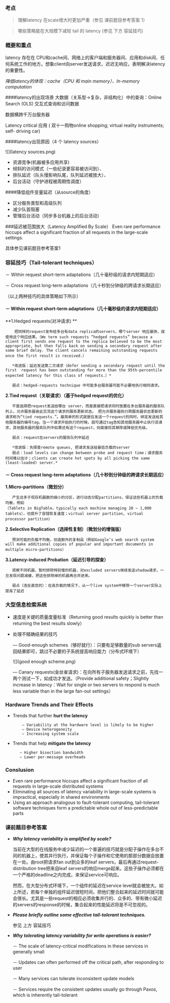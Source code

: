 

### 考点
>理解latency 在scale增大时更加严重（参见 课前题目参考答案 1）

>哪些策略能在大规模下减轻 tail 的  latency (参见 下方 容延技巧)


### 概要和重点
latency 存在在 CPU和cache间、网络上的客户端和服务器间、应用和disk间、任何系统工作的地方。想象client向server发送请求，迟迟无响应，表明解决latency的重要性。

*降低latency的体现：cache（CPU 和 main memory）、In-memory computation*

####latency的出现场景
  大数据（关系型->复杂，非结构化）中的查询：Online Search (OLS) 交互式查询和访问数据
  
  数据横跨千万台服务器
  
  Latency critical 应用 ( 双十一购物online shopping;
  virtual reality instruments;
  self- driving car) 


####latency出现原因（4 个 latency sources）

![](latency sources.png)

- 资源竞争(机器被多应用共享)
- 倾斜的访问模式（一些纪录更容易被访问到）、
- 排队延迟（队头慢影响队尾，队列延迟被放大）、
- 后台活动（守护进程被周期性调度）

####降低组件变量延迟（从source的角度）

- 区分服务类型和高级队列
- 减少队首阻塞
- 管理后台活动（同步多台机器上的后台活动）

###延迟被范围放大（Latency Amplified By Scale）
Even rare performance hiccups affect a significant fraction of all requests in the large-scale settings.

具体参见课前题目参考答案1

### 容延技巧（Tail-tolerant techniques） 
 
 － Within request short-term adaptations（几十毫秒级的请求内短期适应）
 
 － Cross request long-term adaptations（几十秒到分钟级的跨请求长期适应）
 
 （以上两种技巧的具体策略如下所示）

#### **－ Within request short-term adaptations（几十毫秒级的请求内短期适应）**


**1.Hedged requests(对冲请求)
**
  
        把同样的request发布给多台有data replica的servers，哪个server 响应最快，就使用这个响应结果。（We term such requests “hedged requests” because a client first sends one request to the replica believed to be the most appropriate, but then falls back on sending a secondary request after some brief delay. The client cancels remaining outstanding requests once the first result is received.）
  
       *改进版：延迟发送第二次请求（defer sending a secondary request until the first  request has been outstanding for more than the 95th-percentile expected latency for this class of requests.）*
  
       弱点：hedged-requests technique 中可能多台服务器可能不必要地执行相同请求。  

**2.Tied request（关联请求）（基于hedged request的优化）**

       不是选择把request发送给哪台 server，而是直接把请求同时放置在多台服务器的服务队列上，允许服务器彼此交流这个请求的服务更新状态。 把允许服务器执行跨服务器状态更新的请求称为“tied requests.”。最简单的形式就是在发送一个request的同时，绑定发送给其他服务器的编号tag。当一个请求开始执行的时候，就可通过tag告知其他服务器中止执行该请求，其他服务器的服务队列中如果还有这个request，则直接将其移除或降低优先级。
     
       弱点：request在servers的服务队列中延迟 
  
       *改进版：先探查remote queues, 把请求发送给最低负载的server
       弱点：load levels can change between probe and request time；请求服务时间难以估计；clients can create hot spots by all picking the same (least-loaded) server.*

#### **－ Cross request long-term adaptations（几十秒到分钟级的跨请求长期适应）**

**1.Micro-partitions（微划分）**


       产生远多于现存机器数的细小的分区，进行动态分配partitions，保证这些机器上的负载均衡，例如
    （Tablets in BigTable，typically each machine managing 20 ~ 1,000 tablets），也提升了容错恢复速度；virtual server partition, virtual processor partition）
    
**2.Selective Replication（选择性复制）（微划分的增强版）**

       预测可能的负载不均衡，创造额外的复制品（例如Google’s web search system will make additional copies of popular and important documents in multiple micro-partitions）

**3.Latency-induced Probation（延迟引导的探查）**

       观察不同机器，暂时排除特别慢的机器，对excluded servers继续发送shadow请求，一旦发现问题减缓，把这些排除掉的机器再合并进来。
        
       弱点（违反直觉的）：在高负载的情况下，从一个live system中移除一个server实际上提高了延迟
       

### 大型信息检索系统

- 速度是关键的质量度量标准（Returning good results quickly is better than returning the best results slowly）

            
- 处理不精确结果的技巧  

    — Good-enough schemes（够好就行）：只要有足够数量的sub servers返回结果即可，跳过不必要的子系统提高响应能力（分布式环境下）
                    
   ![](good enough scheme.png)
   
    — Canary requests(金丝雀请求)：在向所有子服务器发送请求之前，先找一两个测试一下，如成功才发送。（Provide additional safety；Slightly increase in latency：Wait for single or two servers to respond is much less variable than in the large fan-out settings）

### Hardware Trends and Their Effects

- Trends that further **hurt the latency**

          — Variability at the hardware level is likely to be higher
          — Device heterogeneity
          — Increasing system scale

- Trends that help **mitigate the latency**

         — Higher bisection bandwidth
         — Lower per-message overheads
         
### Conslusion

- Even rare performance hiccups affect a significant fraction of all requests in large-scale distributed systems
- Eliminating all sources of latency variability in large-scale systems is impractical, especially in shared environments
- Using an approach analogous to fault-tolerant computing, tail-tolerant software techniques form a predictable whole out of less-predictable parts
                            
### 课前题目参考答案

* ***Why latency variability is amplified by scale?***

   当前在大型的在线服务中减少延迟的一个普遍的技巧就是分配子操作在多台不同的机器上，使其并行执行，并保证每个子操作和它使用的那部分数据会放置在一处。由root把请求fan out到众多的leaf servers，最后再通过request-distribution tree把来自leaf servers的响应merge起来。这些子操作必须都在一个严格的deadline之内完成，来保证service可响应。
   
   然而，在大型分布式环境下，一个组件的延迟在service level就会被放大。如上所述，若每个单独的组件延迟很短时间，把他们整合起来的延迟时间就可能会很长。尤其是一些request的相应必须收集并行的、众多的、带有微小延迟的servers的response的时候，集合起来的性能延迟将是不可忽视的。
 
* ***Please briefly outline some effective tail-tolerant techniques.***

  参见  上方  容延技巧

* ***Why tolerating latency variability for write operations is easier?***
  
  － The scale of latency-critical modifications in these services in generally small
  
  － Updates can often performed off the critical path, after responding to user
  
  － Many services can tolerate inconsistent update models
  
  － Services require the consistent updates usually go through Paxos, which is inherently tail-tolerant